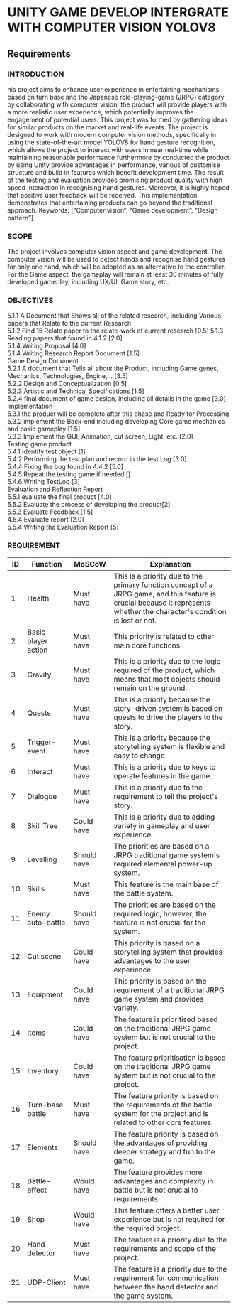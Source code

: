 <h1> UNITY GAME DEVELOP INTERGRATE WITH COMPUTER VISION YOLOV8</h1>

<h2> Requirements</h2>
<h3> INTRODUCTION </h3>
his project aims to enhance user experience in entertaining mechanisms based on turn 
base and the Japanese role-playing-game (JRPG) category by collaborating with computer 
vision; the product will provide players with a more realistic user experience, which 
potentially improves the engagement of potential users. This project was formed by gathering 
ideas for similar products on the market and real-life events.  
The project is designed to work with modern computer vision methods, specifically in 
using the state-of-the-art model YOLOV8 for hand gesture recognition, which allows the 
project to interact with users in near real-time while maintaining reasonable performance 
furthermore by conducted the product by using Unity provide advantages in performance, 
various of customise structure and build in features which benefit development time. 
The result of the testing and evaluation provides promising product quality with high
speed interaction in recognising hand gestures. Moreover, it is highly hoped that positive user 
feedback will be received. This implementation demonstrates that entertaining products can 
go beyond the traditional approach. 
Keywords: [“Computer vision”, “Game development”, “Design pattern”]  

<h3> SCOPE </h3>
The project involves computer vision aspect and game development. The computer vision will 
be used to detect hands and recognise hand gestures for only one hand, which will be adopted 
as an alternative to the controller. For the Game aspect, the gameplay will remain at least 30 
minutes of fully developed gameplay, including UX/UI, Game story, etc.

<h3> OBJECTIVES</h3>

5.1.1 A Document that Shows all of the related research, including Various papers that Relate 
to the current Research <br>
5.1.2 Find 15 Relate paper to the relate-work of current research [0.5] 
5.1.3 Reading papers that found in 4.1.2 [2.0]  <br>
5.1.4 Writing Proposal [4.0]  <br>
5.1.4 Writing Research Report Document [1.5]  <br>
Game Design Document  <br>
5.2.1 A document that Tells all about the Product, including Game genes, Mechanics, 
Technologies, Engine,… [3.5]  <br>
5.2.2 Design and Conceptualization [0.5]  <br>
5.2.3 Artistic and Technical Specifications [1.5]  <br>
5.2.4 final document of game design, including all details in the game [3.0]  <br>
Implementation  <br>
5.3.1 the product will be complete after this phase and Ready for Processing  <br>
5.3.2 implement the Back-end including developing Core game mechanics and basic gameplay 
[1.5]  <br>
5.3.3 Implement the GUI, Animation, cut screen, Light, etc. [2.0]  <br>
Testing game product  <br>
5.4.1 Identify test object [1]  <br>
5.4.2 Performing the test plan and record in the test Log [3.0]  <br>
5.4.4 Fixing the bug found in 4.4.2 [5.0]  <br>
5.4.5 Repeat the testing game if needed []  <br>
5.4.6 Writing TestLog [3]  <br>
Evaluation and Reflection Report  <br>
5.5.1 evaluate the final product [4.0]  <br>
5.5.2 Evaluate the process of developing the product[2]  <br>
5.5.3 Evaluate Feedback [1.5]  <br>
4.5.4 Evaluate report [2.0]  <br>
5.5.4 Writing the Evaluation Report [5]  <br>

<h3> REQUIREMENT</h3>

<table>
  <thead>
    <tr>
      <th>ID</th>
      <th>Function</th>
      <th>MoSCoW</th>
      <th>Explanation</th>
    </tr>
  </thead>
  <tbody>
    <tr>
      <td>1</td>
      <td>Health</td>
      <td>Must have</td>
      <td>This is a priority due to the primary function concept of a JRPG game, and this feature is crucial because it represents whether the character's condition is lost or not.</td>
    </tr>
    <tr>
      <td>2</td>
      <td>Basic player action</td>
      <td>Must have</td>
      <td>This priority is related to other main core functions.</td>
    </tr>
    <tr>
      <td>3</td>
      <td>Gravity</td>
      <td>Must have</td>
      <td>This is a priority due to the logic required of the product, which means that most objects should remain on the ground.</td>
    </tr>
    <tr>
      <td>4</td>
      <td>Quests</td>
      <td>Must have</td>
      <td>This is a priority because the story-driven system is based on quests to drive the players to the story.</td>
    </tr>
    <tr>
      <td>5</td>
      <td>Trigger-event</td>
      <td>Must have</td>
      <td>This is a priority because the storytelling system is flexible and easy to change.</td>
    </tr>
    <tr>
      <td>6</td>
      <td>Interact</td>
      <td>Must have</td>
      <td>This is a priority due to keys to operate features in the game.</td>
    </tr>
    <tr>
      <td>7</td>
      <td>Dialogue</td>
      <td>Must have</td>
      <td>This is a priority due to the requirement to tell the project's story.</td>
    </tr>
    <tr>
      <td>8</td>
      <td>Skill Tree</td>
      <td>Could have</td>
      <td>This is a priority due to adding variety in gameplay and user experience.</td>
    </tr>
    <tr>
      <td>9</td>
      <td>Levelling</td>
      <td>Should have</td>
      <td>The priorities are based on a JRPG traditional game system's required elemental power-up system.</td>
    </tr>
    <tr>
      <td>10</td>
      <td>Skills</td>
      <td>Must have</td>
      <td>This feature is the main base of the battle system.</td>
    </tr>
    <tr>
      <td>11</td>
      <td>Enemy auto-battle</td>
      <td>Should have</td>
      <td>The priorities are based on the required logic; however, the feature is not crucial for the system.</td>
    </tr>
    <tr>
      <td>12</td>
      <td>Cut scene</td>
      <td>Could have</td>
      <td>This priority is based on a storytelling system that provides advantages to the user experience.</td>
    </tr>
    <tr>
      <td>13</td>
      <td>Equipment</td>
      <td>Could have</td>
      <td>This priority is based on the requirement of a traditional JRPG game system and provides variety.</td>
    </tr>
    <tr>
      <td>14</td>
      <td>Items</td>
      <td>Could have</td>
      <td>The feature is prioritised based on the traditional JRPG game system but is not crucial to the project.</td>
    </tr>
    <tr>
      <td>15</td>
      <td>Inventory</td>
      <td>Could have</td>
      <td>The feature prioritisation is based on the traditional JRPG game system but is not crucial to the project.</td>
    </tr>
    <tr>
      <td>16</td>
      <td>Turn-base battle</td>
      <td>Must have</td>
      <td>The feature priority is based on the requirements of the battle system for the project and is related to other core features.</td>
    </tr>
    <tr>
      <td>17</td>
      <td>Elements</td>
      <td>Should have</td>
      <td>The feature priority is based on the advantages of providing deeper strategy and fun to the game.</td>
    </tr>
    <tr>
      <td>18</td>
      <td>Battle-effect</td>
      <td>Would have</td>
      <td>The feature provides more advantages and complexity in battle but is not crucial to requirements.</td>
    </tr>
    <tr>
      <td>19</td>
      <td>Shop</td>
      <td>Would have</td>
      <td>This feature offers a better user experience but is not required for the required project.</td>
    </tr>
    <tr>
      <td>20</td>
      <td>Hand detector</td>
      <td>Must have</td>
      <td>The feature is a priority due to the requirements and scope of the project.</td>
    </tr>
    <tr>
      <td>21</td>
      <td>UDP-Client</td>
      <td>Must have</td>
      <td>The feature is a priority due to the requirement for communication between the hand detector and the game system.</td>
    </tr>
  </tbody>
</table>

